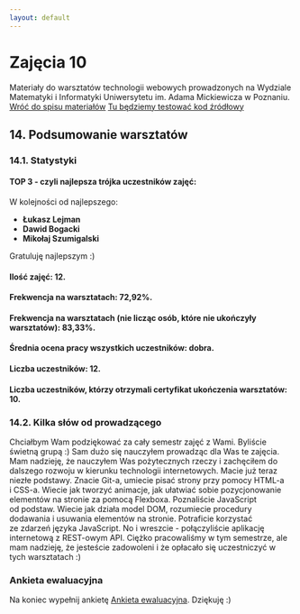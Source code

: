 ```yaml
---
layout: default
---
```

<div class="inner">
	<h1 id="main1">Zajęcia 10</h1>
    <div id="main2" class="h2">Materiały do&nbsp;warsztatów technologii webowych prowadzonych na Wydziale Matematyki i&nbsp;Informatyki Uniwersytetu im. Adama Mickiewicza w Poznaniu.</div>
	<a href="../../index.html" class="button-v button-module">Wróć do&nbsp;spisu materiałów</a>
	<a href="https://jsfiddle.net/" target="blank" class="button-v button-module">Tu będziemy testować kod&nbsp;źródłowy</a>
	<div style="clear: both;"></div>
</div>

## 14. Podsumowanie warsztatów

### 14.1. Statystyki

#### TOP 3 - czyli najlepsza trójka uczestników zajęć:

W kolejności od najlepszego:
- **Łukasz Lejman**
- **Dawid Bogacki**
- **Mikołaj Szumigalski**

Gratuluję najlepszym :)

#### Ilość zajęć: **12**.

#### Frekwencja na warsztatach: **72,92%**.

#### Frekwencja na warsztatach (nie licząc osób, które nie ukończyły warsztatów): **83,33%**.

#### Średnia ocena pracy wszystkich uczestników: **dobra**.

#### Liczba uczestników: **12**.

#### Liczba uczestników, którzy otrzymali certyfikat ukończenia warsztatów: **10**.


### 14.2. Kilka słów od prowadzącego

Chciałbym Wam podziękować za&nbsp;cały semestr zajęć z&nbsp;Wami. Byliście świetną grupą :) Sam dużo się&nbsp;nauczyłem prowadząc dla&nbsp;Was te&nbsp;zajęcia. Mam nadzieję, że&nbsp;nauczyłem Was pożytecznych rzeczy i&nbsp;zachęciłem do dalszego rozwoju w kierunku technologii internetowych. Macie już teraz niezłe podstawy. Znacie Git-a, umiecie pisać strony przy pomocy HTML-a i&nbsp;CSS-a. Wiecie jak tworzyć animacje, jak ułatwiać sobie pozycjonowanie elementów na&nbsp;stronie za&nbsp;pomocą Flexboxa. Poznaliście JavaScript od&nbsp;podstaw. Wiecie jak&nbsp;działa model DOM, rozumiecie procedury dodawania i&nbsp;usuwania elementów na&nbsp;stronie. Potraficie korzystać ze&nbsp;zdarzeń języka JavaScript. No&nbsp;i&nbsp;wreszcie - połączyliście aplikację internetową z REST-owym API. Ciężko pracowaliśmy w tym semestrze, ale mam nadzieję, że jesteście zadowoleni i że opłacało się uczestniczyć w tych warsztatach :)


### Ankieta ewaluacyjna

Na koniec wypełnij ankietę <a href="https://szczepanskimarcin.typeform.com/to/jSYvT4" target="blank">Ankieta ewaluacyjna</a>. Dziękuję :)
